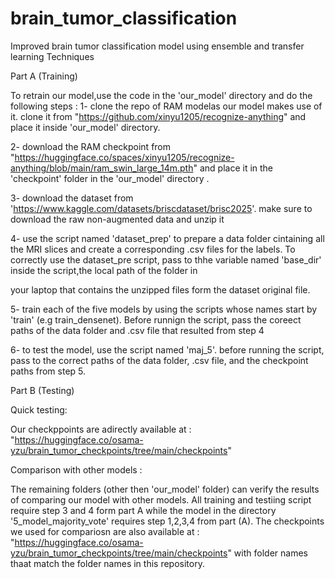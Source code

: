 # brain_tumor_classification
Improved brain tumor classification model using ensemble and transfer learning Techniques



Part A (Training)



To retrain our model,use the code in the 'our_model' directory  and do the following steps :
1- clone the repo of RAM modelas our model makes use of it. clone it from  "https://github.com/xinyu1205/recognize-anything"  and place it inside 'our_model' directory.


2- download the RAM checkpoint from "https://huggingface.co/spaces/xinyu1205/recognize-anything/blob/main/ram_swin_large_14m.pth"  and place it in the 'checkpoint' folder in the 'our_model' directory .


3-  download the dataset from 'https://www.kaggle.com/datasets/briscdataset/brisc2025'. make sure to download the raw non-augmented data and unzip it


4- use the script named 'dataset_prep' to prepare a data folder cintaining all the MRI slices and create a corresponding .csv files for the labels. To correctly use the dataset_pre script, pass to thhe variable named 'base_dir' inside the script,the local path of the folder in 


your laptop that contains the unzipped files form the dataset original file.

5- train each of the five models by using the scripts whose names start by 'train' (e.g train_densenet). Before runnign the script, pass the coreect paths of the data folder and .csv file that resulted from step 4 



6- to test the model, use the script named 'maj_5'. before running the script, pass to the correct paths of the data folder, .csv file, and the checkpoint paths from step 5. 




Part  B (Testing)



Quick testing:



 Our checkppoints are adirectly available at : "https://huggingface.co/osama-yzu/brain_tumor_checkpoints/tree/main/checkpoints"





 Comparison with other models :

 
 The remaining folders (other then 'our_model' folder) can verify the results of comparing our model with other models. All training and testiing script require step 3 and 4 form part A  while  the model in the directory '5_model_majority_vote' requires step 1,2,3,4 from part (A). The checkpoints we used for compariosn are also available at : "https://huggingface.co/osama-yzu/brain_tumor_checkpoints/tree/main/checkpoints" with folder names thaat match the folder names in this repository. 

